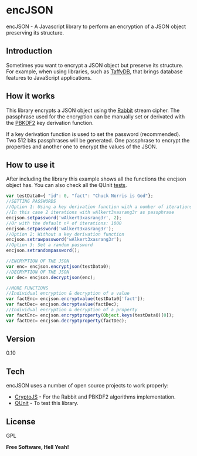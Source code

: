 encJSON
=======

encJSON - A Javascript library to perform an encryption of a JSON object preserving its structure.

Introduction
----

Sometimes you want to encrypt a JSON object but preserve its structure. For example, when using libraries, such as [TaffyDB], that brings database features to JavaScript applications.

How it works
----

This library encrypts a JSON object using the [Rabbit] stream cipher. The passphrase used for the encryption can be manually set or derivated with the [PBKDF2] key derivation function.

If a key derivation function is used to set the password (recommended). Two 512 bits passphrases will be generated. One passphrase to encrypt the properties and another one to encrypt the values of the JSON.




How to use it
--------------

After including the library this example shows all the functions the encjson object has. You can also check all the QUnit [tests]. 

```javascript
var testData0={ "id": 0, "fact": "Chuck Norris is God"};
//SETTING PASSWORDS
//Option 1: Using a key derivation function with a number of iterations
//In this case 2 iterations with wAlkert3xasrang3r as passphrase
encjson.setpassword('wAlkert3xasrang3r', 2);
//Or with the default nº of iterations: 1000
encjson.setpassword('wAlkert3xasrang3r');
//Option 2: Without a key derivation function
encjson.setrawpassword('wAlkert3xasrang3r');
//Option 3: Set a random password
encjson.setrandompassword();

//ENCRYPTION OF THE JSON
var enc= encjson.encryptjson(testData0);
//DECRYPTION OF THE JSON
var dec= encjson.decryptjson(enc);

//MORE FUNCTIONS
//Individual encryption & decryption of a value
var factEnc= encjson.encryptvalue(testData0['fact']);
var factDec= encjson.decryptvalue(factDec);
//Individual encryption & decryption of a property
var factEnc= encjson.encryptproperty(Object.keys(testData0)[0]);
var factDec= encjson.decryptproperty(factDec);
```

Version
----

0.10

Tech
-----------

encJSON uses a number of open source projects to work properly:

* [CryptoJS] - For the Rabbit and PBKDF2 algorithms implementation.
* [QUnit] - To test this library.

License
----

GPL

**Free Software, Hell Yeah!**

[CryptoJS]:https://code.google.com/p/crypto-js/
[QUnit]:https://github.com/jquery/qunit
[@pabloae]:http://twitter.com/pabloae
[Rabbit]:http://en.wikipedia.org/wiki/Rabbit_(cipher)
[PBKDF2]:http://en.wikipedia.org/wiki/PBKDF2
[TaffyDB]:https://github.com/typicaljoe/taffydb
[tests]: https://github.com/pabloae/encjson/tree/master/test

